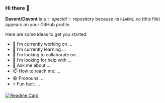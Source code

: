 ### Hi there 👋


**Davont/Davont** is a ✨ _special_ ✨ repository because its `README.md` (this file) appears on your GitHub profile.

Here are some ideas to get you started:

- 🔭 I’m currently working on ...
- 🌱 I’m currently learning ...
- 👯 I’m looking to collaborate on ...
- 🤔 I’m looking for help with ...
- 💬 Ask me about ...
- 📫 How to reach me: ...
- 😄 Pronouns: ...
- ⚡ Fun fact: ...


[![Readme Card](https://github-readme-stats.vercel.app/api/pin/?username=Davont&repo=github-readme-stats)](https://github.com/anuraghazra/github-readme-stats)
